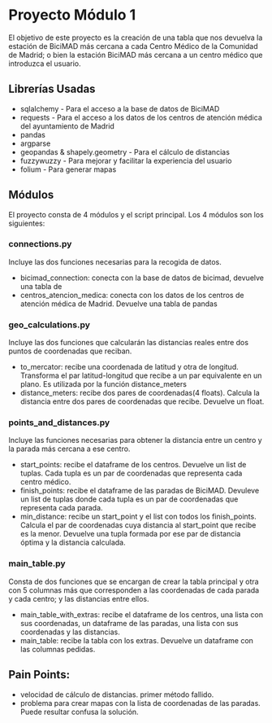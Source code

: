 # Proyecto Módulo 1

El objetivo de este proyecto es la creación de una tabla que nos devuelva la estación de BiciMAD más cercana a cada Centro Médico de la Comunidad de Madrid; o bien la estación BiciMAD más cercana a un centro médico que introduzca el usuario. 


## Librerías Usadas

- sqlalchemy - Para el acceso a la base de datos de BiciMAD
- requests - Para el acceso a los datos de los centros de atención médica del ayuntamiento de Madrid
- pandas
- argparse
- geopandas & shapely.geometry - Para el cálculo de distancias
- fuzzywuzzy - Para mejorar y facilitar la experiencia del usuario
- folium - Para generar mapas

## Módulos

El proyecto consta de 4 módulos y el script principal. Los 4 módulos son los siguientes:

### connections.py

Incluye las dos funciones necesarias para la recogida de datos. 

- bicimad_connection: conecta con la base de datos de bicimad, devuelve una tabla de 
- centros_atencion_medica: conecta con los datos de los centros de atención médica de Madrid. Devuelve una tabla de pandas

### geo_calculations.py

Incluye las dos funciones que calcularán las distancias reales entre dos puntos de coordenadas que reciban.

- to_mercator: recibe una coordenada de latitud y otra de longitud. Transforma el par latitud-longitud que recibe a un par  equivalente en un plano. Es utilizada por la función distance_meters
- distance_meters: recibe dos pares de coordenadas(4 floats). Calcula la distancia entre dos pares de coordenadas que recibe. Devuelve un float.

### points_and_distances.py

Incluye las funciones necesarias para obtener la distancia entre un centro y la parada más cercana a ese centro.

- start_points: recibe el dataframe de los centros. Devuelve un list de tuplas. Cada tupla es un par de coordenadas que representa cada centro médico.
- finish_points: recibe el dataframe de las paradas de BiciMAD. Devuleve un list de tuplas donde cada tupla es un par de coordenadas que representa cada parada.
- min_distance: recibe un start_point y el list con todos los finish_points. Calcula el par de coordenadas cuya distancia al start_point que recibe es la menor. Devuelve una tupla formada por ese par de distancia óptima y la distancia calculada.

### main_table.py

Consta de dos funciones que se encargan de crear la tabla principal y otra con 5 columnas más que corresponden a las coordenadas de cada parada y cada centro; y las distancias entre ellos.

- main_table_with_extras: recibe el dataframe de los centros, una lista con sus coordenadas, un dataframe de las paradas, una lista con sus coordenadas y las distancias.
- main_table: recibe la tabla con los extras. Devuelve un dataframe con las columnas pedidas.


## Pain Points:

- velocidad de cálculo de distancias. primer método fallido.
- problema para crear mapas con la lista de coordenadas de las paradas. Puede resultar confusa la solución.
 